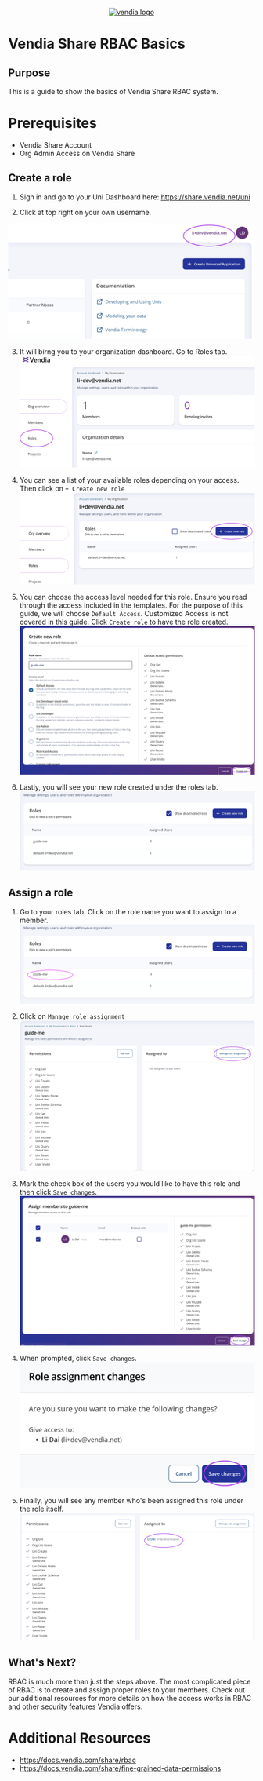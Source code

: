 <p align="center">
  <a href="https://vendia.net/">
    <img src="https://share.vendia.net/logo.svg" alt="vendia logo" width="250px">
  </a>
</p>


# Vendia Share RBAC Basics


## Purpose
This is a guide to show the basics of Vendia Share RBAC system. 

# Prerequisites
* Vendia Share Account
* Org Admin Access on Vendia Share

## Create a role
1. Sign in and go to your Uni Dashboard here: https://share.vendia.net/uni

2. Click at top right on your own username.

![role-1](./img/role-1.png)

3. It will birng you to your organization dashboard. Go to Roles tab.
![role-2](./img/role-2.png)

4. You can see a list of your available roles depending on your access. Then click on `+ Create new role`
![role-3](./img/role-3.png)

5. You can choose the access level needed for this role. Ensure you read through the access included in the templates. For the purpose of this guide, we will choose `Default Access`. Customized Access is not covered in this guide. Click `Create role` to have the role created.
![role-4](./img/role-4.png)

6. Lastly, you will see your new role created under the roles tab.
![role-5](./img/role-5.png)

## Assign a role
1. Go to your roles tab. Click on the role name you want to assign to a member.
![assign-1](./img/assign-1.png)

2. Click on `Manage role assignment`
![assign-2](./img/assign-2.png)

3. Mark the check box of the users you would like to have this role and then click `Save changes`.
![assign-3](./img/assign-3.png)

4. When prompted, click `Save changes`.
![assign-4](./img/assign-4.png)

5. Finally, you will see any member who's been assigned this role under the role itself.
![assign-5](./img/assign-5.png)

## What's Next?
RBAC is much more than just the steps above. The most complicated piece of RBAC is to create and assign proper roles to your members. Check out our additional resources for more details on how the access works in RBAC and other security features Vendia offers.

# Additional Resources

* https://docs.vendia.com/share/rbac
* https://docs.vendia.com/share/fine-grained-data-permissions